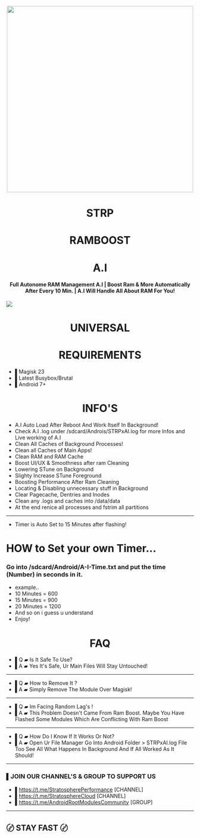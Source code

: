 <p align="center"><a href="https://t.me/AndroidRootModulesCommunity"><img src="https://i.imgur.com/72zIjwR.png" width="500"></a></p>  
<h1 align="center"><b>STRP</b></h1>
<h1 align="center"><b>RAMBOOST</b></h1>
<h1 align="center"><b>A.I</b></h1>  
 <h4 align="center">Full Autonome RAM Management A.I | Boost Ram & More Automatically After Every 10 Min. | A.I Will Handle All About RAM For You!</h4>

 <a href="https://t.me/AndroidRootModulesCommunity"><img src="https://img.shields.io/badge/Join-Telegram%20Channel-red.svg?logo=Telegram"></a>
 
 <h1 align="center"><b> UNIVERSAL </b></h1>

 <h1 align="center"><b>REQUIREMENTS</b></h1>

- ▌Magisk 23
- ▌Latest Busybox/Brutal
- ▌Android 7+

 <h1 align="center"><b>INFO'S</b></h1>

- A.I Auto Load After Reboot And Work Itself In Background!
- Check A.I .log under /sdcard/Androis/STRPxAI.log for more Infos and Live working of A.I
- Clean All Caches of Background Processes!
- Clean all Caches of Main Apps!
- Clean RAM and RAM Cache
- Boost UI/UX & Smoothness after ram Cleaning
- Lowering STune on Background
- Slighty Increase STune Foreground
- Boosting Performance After Ram Cleaning
- Locating & Disabling unnecessary stuff in Background
- Clear Pagecache, Dentries and Inodes
- Clean any .logs and caches into /data/data
- At the end renice all processes and fstrim all partitions
-------

- Timer is Auto Set to 15 Minutes after flashing!

# HOW to Set your own Timer...

### Go into /sdcard/Android/A-I-Time.txt and put the time (Number) in seconds in it.
- example..
- 10 Minutes = 600
- 15 Minutes = 900
- 20 Minutes = 1200
- And so on i guess u understand 
- Enjoy!

 <h1 align="center"><b>FAQ</b></h1>

- ▌Q ▰ Is It Safe To Use?
- ▌A ▰ Yes It's Safe, Ur Main Files Will Stay Untouched!
-----

- ▌Q ▰ How to Remove It ?
- ▌A ▰ Simply Remove The Module Over Magisk!
------

- ▌Q ▰ Im Facing Random Lag's !
- ▌A ▰ This Problem Doesn't Came From Ram Boost. Maybe You Have Flashed Some Modules Which Are Conflicting With Ram Boost
------

- ▌Q ▰ How Do I Know If It Works Or Not?
- ▌A ▰ Open Ur File Manager Go Into 
Android Folder > STRPxAI.log File Too See All What Happens In Background And If All Worked As It Should!
------

### ▌JOIN OUR CHANNEL'S & GROUP TO SUPPORT US

- ▌https://t.me/StratospherePerformance [CHANNEL]
- ▌https://t.me/StratosphereCloud [CHANNEL]
- ▌https://t.me/AndroidRootModulesCommunity [GROUP]
-----

## 〄 STAY FAST 〄
